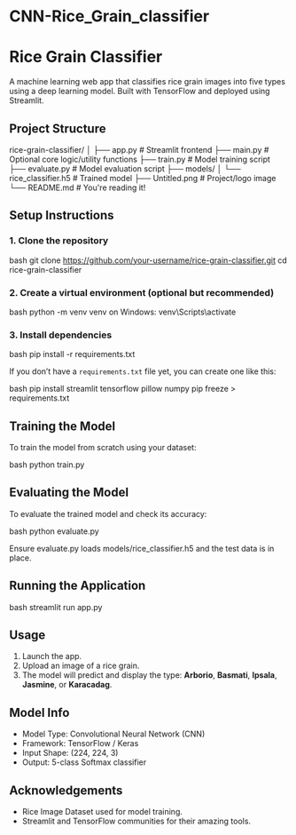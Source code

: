 # CNN-Rice_Grain_classifier

#  Rice Grain Classifier

A machine learning web app that classifies rice grain images into five types using a deep learning model. Built with TensorFlow and deployed using Streamlit.


##  Project Structure

rice-grain-classifier/
│
├── app.py                  # Streamlit frontend
├── main.py                 # Optional core logic/utility functions
├── train.py                # Model training script
├── evaluate.py             # Model evaluation script
├── models/
│   └── rice_classifier.h5  # Trained model
├── Untitled.png            # Project/logo image
└── README.md               # You're reading it!



##  Setup Instructions

### 1. Clone the repository

bash
git clone https://github.com/your-username/rice-grain-classifier.git
cd rice-grain-classifier


### 2. Create a virtual environment (optional but recommended)

bash
python -m venv venv
on Windows: venv\Scripts\activate


### 3. Install dependencies

bash
pip install -r requirements.txt


If you don’t have a `requirements.txt` file yet, you can create one like this:

bash
pip install streamlit tensorflow pillow numpy
pip freeze > requirements.txt


## Training the Model
To train the model from scratch using your dataset:

bash
python train.py


## Evaluating the Model
To evaluate the trained model and check its accuracy:

bash
python evaluate.py

Ensure evaluate.py loads models/rice_classifier.h5 and the test data is in place.


##  Running the Application

bash
streamlit run app.py


##  Usage

1. Launch the app.
2. Upload an image of a rice grain.
3. The model will predict and display the type: **Arborio**, **Basmati**, **Ipsala**, **Jasmine**, or **Karacadag**.


##  Model Info

- Model Type: Convolutional Neural Network (CNN)
- Framework: TensorFlow / Keras
- Input Shape: (224, 224, 3)
- Output: 5-class Softmax classifier


##  Acknowledgements

- Rice Image Dataset used for model training.
- Streamlit and TensorFlow communities for their amazing tools.
